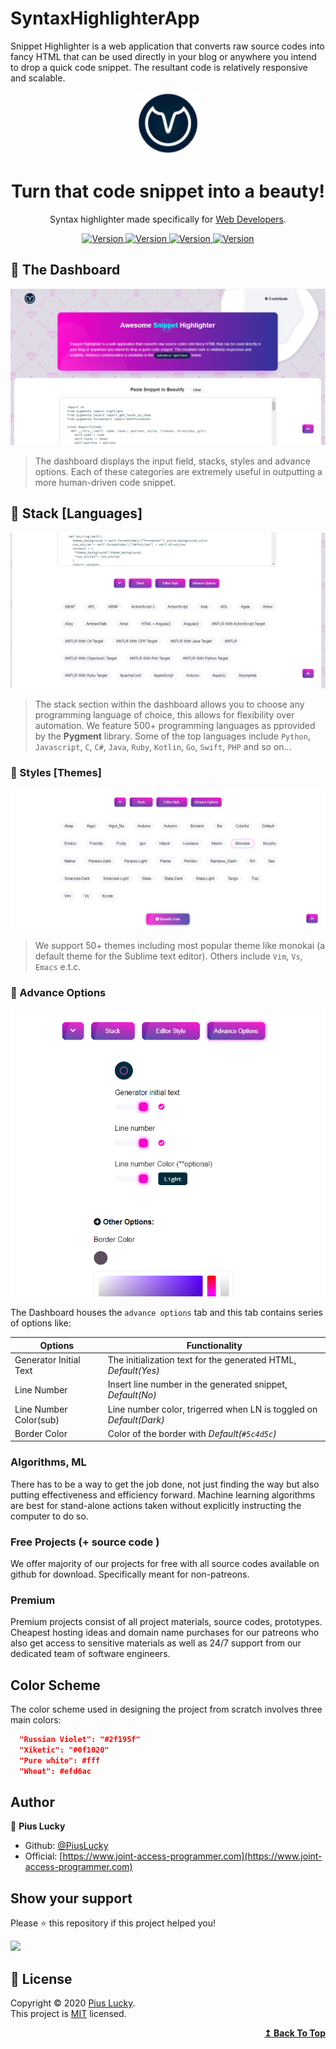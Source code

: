 # SyntaxHighlighterApp
Snippet Highlighter is a web application that converts raw source codes into fancy HTML that can be used directly in your blog or anywhere you intend to drop a quick code snippet. The resultant code is relatively responsive and scalable.

<p align="center">
  <img alt="SHA Logo" src="https://raw.githubusercontent.com/PiusLucky/SyntaxHighlighterApp/master/staticfiles/img/logo.svg" width="100" />
</p>
<h1 align="center">
  Turn that code snippet into a beauty!
</h1>
<p align="center">
 Syntax highlighter made specifically for <a href="https://snippet2html.herokuapp.com/">Web Developers</a>.
</p>
<p align="center">
    <a href="https://github.com/pygments/pygments/workflows/Pygments/badge.svg">
       <img alt="Version" src="https://github.com/pygments/pygments/workflows/Pygments/badge.svg" />
    </a>
    <a href="https://img.shields.io/website-up-down-green-red/http/shields.io.svg">
       <img alt="Version" src="https://img.shields.io/website-up-down-green-red/http/shields.io.svg" />
    </a>
    <a href="https://img.shields.io/badge/python-3.7.2-blue.svg">
       <img alt="Version" src="https://img.shields.io/badge/python-3.7.2-blue.svg" />
    </a>
     <a href="https://img.shields.io/pypi/l/ansicolortags.svg">
       <img alt="Version" src="https://img.shields.io/pypi/l/ansicolortags.svg" />
    </a>
     
 
</p>


## :pushpin: The Dashboard

![demo](https://github.com/PiusLucky/SyntaxHighlighterApp/blob/master/static/screenshots/page1.PNG?raw=true)

>The dashboard displays the input field, stacks, styles and advance options. Each of these categories are extremely useful in outputting a more human-driven 
code snippet. 


## :pushpin: Stack [Languages]

![demo](https://github.com/PiusLucky/SyntaxHighlighterApp/blob/master/static/screenshots/page1b.PNG?raw=true)

>The stack section within the dashboard allows you to choose any programming language of choice, this allows for flexibility over automation. We feature 500+ programming languages as pprovided by the <b>Pygment</b> library. Some of the top languages include <code>Python</code>, <code>Javascript</code>, <code>C</code>, <code>C#</code>, <code>Java</code>, <code>Ruby</code>, <code>Kotlin</code>, <code>Go</code>, <code>Swift</code>, <code>PHP</code> and so on...



### 🎨 Styles [Themes]

![demo](https://github.com/PiusLucky/SyntaxHighlighterApp/blob/master/static/screenshots/page1c.PNG?raw=true)

>We support 50+ themes including most popular theme like monokai (a default theme for the Sublime text editor). Others include <code>Vim</code>, <code>Vs</code>, <code>Emacs</code> e.t.c.


### 🎨 Advance Options

![demo](https://github.com/PiusLucky/SyntaxHighlighterApp/blob/master/static/screenshots/page1d.PNG?raw=true)

The Dashboard houses the <code>advance options</code> tab and this tab contains series of options like:


| Options                | Functionality                                                              |
| ---------------------  | -------------------------------------------------------------------------- |
| Generator Initial Text | The initialization text for the generated HTML, <em>Default(Yes)</em>      | 
| Line Number            | Insert line number in the generated snippet, <em>Default(No)</em>          |
| Line Number Color(sub) | Line number color, trigerred when LN is toggled on <em>Default(Dark)</em>  |
| Border Color           | Color of the border with <em>Default(`#5c4d5c`)</em>                       |



### Algorithms, ML
There has to be a way to get the job done, not just finding the way but also putting effectiveness and efficiency forward. Machine learning algorithms are best for stand-alone actions taken without explicitly instructing the computer to do so.

### Free Projects (+ source code )
We offer majority of our projects for free with all source codes available on github for download. Specifically meant for non-patreons.


### Premium
Premium projects consist of all project materials, source codes, prototypes. Cheapest hosting ideas and domain name purchases for our patreons who also get access to sensitive materials as well as 24/7 support from our dedicated team of software engineers.


## Color Scheme

The color scheme used in designing the project from scratch involves three main colors:

```json
  "Russian Violet": "#2f195f"
  "Xiketic": "#0f1020"
  "Pure white": #fff
  "Wheat": #efd6ac
```


## Author

👤 **Pius Lucky**

- Github: [@PiusLucky](https://github.com/PiusLucky)
- Official: [https://www.joint-access-programmer.com](https://www.joint-access-programmer.com)

## Show your support

Please ⭐️ this repository if this project helped you!

<a href="https://www.patreon.com/jointaccessprogrammer">
  <img src="https://c5.patreon.com/external/logo/become_a_patron_button@2x.png" width="160">
</a>

## 📝 License

Copyright © 2020 [Pius Lucky](https://github.com/PiusLucky).<br />
This project is [MIT](https://github.com/PiusLucky/joint-access-programmer-Pro-/blob/master/LICENSE) licensed.

<div align="right">
    <b><a href="#top">↥ Back To Top</a></b>
</div>
